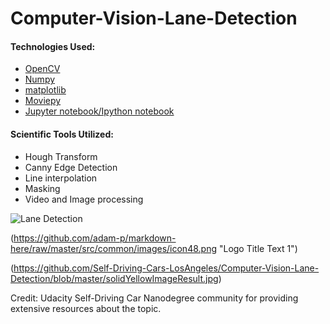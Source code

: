 # Computer-Vision-Lane-Detection

#### Technologies Used:

* [OpenCV](http://opencv.org/)
* [Numpy](http://www.numpy.org/)
* [matplotlib](http://matplotlib.org/api/pyplot_api.html)
* [Moviepy](http://zulko.github.io/moviepy/)
* [Jupyter notebook/Ipython notebook](http://jupyter.org/)

#### Scientific Tools Utilized:
* Hough Transform
* Canny Edge Detection
* Line interpolation
* Masking
* Video and Image processing

![Lane Detection](https://github.com/Self-Driving-Cars-LosAngeles/Computer-Vision-Lane-Detection/blob/master/solidYellowImageResult.jpg "Yellow Lane Identification")


(https://github.com/adam-p/markdown-here/raw/master/src/common/images/icon48.png "Logo Title Text 1")

(https://github.com/Self-Driving-Cars-LosAngeles/Computer-Vision-Lane-Detection/blob/master/solidYellowImageResult.jpg)

Credit: Udacity Self-Driving Car Nanodegree community for providing extensive resources about the topic.
